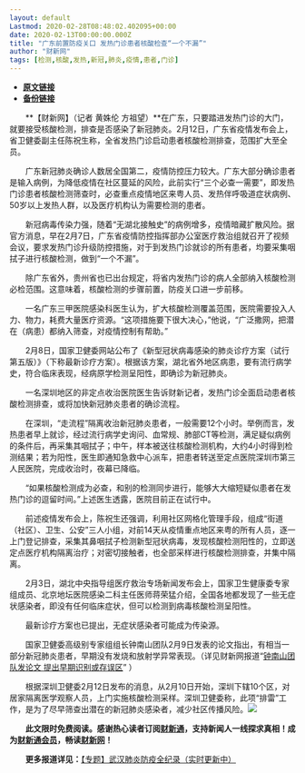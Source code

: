 ```yaml
---
layout: default
Lastmod: 2020-02-28T08:48:02.402095+00:00
date: 2020-02-13T00:00:00.000Z
title: "广东前置防疫关口 发热门诊患者核酸检查“一个不漏”"
author: "财新网"
tags: [检测,核酸,发热,新冠,肺炎,疫情,患者,门诊]
---
```


* [**原文链接**](http://www.caixin.com/2020-02-13/101514858.html)
* [**备份链接**](http://archive.is/4ixja)


　　**【财新网】（记者 黄姝伦 方祖望）**在广东，只要踏进发热门诊的大门，就要接受核酸检测，排查是否感染了新冠肺炎。2月12日，广东省疫情发布会上，省卫健委副主任陈祝生称，全省发热门诊启动患者核酸检测排查，范围扩大至全员。

　　广东新冠肺炎确诊人数居全国第二，疫情防控压力较大。广东大部分确诊患者是输入病例，为降低疫情在社区蔓延的风险，此前实行“三个必查一需要”，即发热门诊患者核酸检测筛查时，必查重点疫情地区来粤人员、发热伴呼吸道症状病例、50岁以上发热人群，以及医疗机构认为需要检测的患者。

　　新冠病毒传染力强，随着“无湖北接触史”的病例增多，疫情暗藏扩散风险。据官方消息，早在2月7日，广东省疫情防控指挥部办公室医疗救治组就召开了视频会议，要求发热门诊升级防控措施，对于到发热门诊就诊的所有患者，均要采集咽拭子进行核酸检测，做到“一个不漏”。

　　除广东省外，贵州省也已出台规定，将省内发热门诊的病人全部纳入核酸检测必检范围。这意味着，核酸检测的步骤前置，防疫关口进一步前移。

　　一名广东三甲医院感染科医生认为，扩大核酸检测覆盖范围，医院需要投入人力、物力，耗费大量医疗资源。“这项措施要下很大决心，”他说，“广泛撒网，把潜在（病患）都纳入筛查，对疫情控制有帮助。”

　　2月8日，国家卫健委网站公布了《新型冠状病毒感染的肺炎诊疗方案（试行第五版）》（下称最新诊疗方案）。根据该方案，湖北省外地区病患，要有流行病学史，符合临床表现，经病原学检测呈阳性，即确诊为新冠肺炎。

　　一名深圳地区的非定点收治医院医生告诉财新记者，发热门诊全面启动患者核酸检测排查，或将加快新冠肺炎患者的确诊流程。

　　在深圳，“走流程”隔离收治新冠肺炎患者，一般需要12个小时。举例而言，发热患者早上就诊，经过流行病学史询问、血常规、肺部CT等检测，满足疑似病例的条件后，再采集其咽拭子；中午，样本被送往核酸检测机构，大约4小时得到检测结果；若为阳性，医生即通知急救中心派车，把患者转送至定点医院深圳市第三人民医院，完成收治时，夜幕已降临。

　　“如果核酸检测成为必查，和别的检测同步进行，能够大大缩短疑似患者在发热门诊的逗留时间。”上述医生透露，医院目前正在试行中。

　　前述疫情发布会上，陈祝生还强调，利用社区网格化管理手段，组成“街道（社区）、卫生、公安”三人小组，对前14天从疫情重点地区来粤的所有人员，逐一上门登记排查，采集其鼻咽拭子检测新型冠状病毒，发现核酸检测阳性的，立即送定点医疗机构隔离治疗；对密切接触者，也全部采样进行核酸检测排查，并集中隔离。

　　2月3日，湖北中央指导组医疗救治专场新闻发布会上，国家卫生健康委专家组成员、北京地坛医院感染二科主任医师蒋荣猛介绍，全国各地都发现了一些无症状感染者，即没有任何临床症状，但可以检测到病毒核酸检测呈阳性。

　　最新诊疗方案也已提出，无症状感染者可能成为传染源。

　　国家卫健委高级别专家组组长钟南山团队2月9日发表的论文指出，有相当一部分新冠肺炎患者，早期没有发烧和放射学异常表现。（详见财新网报道“[钟南山团队发论文 提出早期识别或存误区](http://www.caixin.com/2020-02-10/101513763.html)” ）

　　根据深圳卫健委2月12日发布的消息，从2月10日开始，深圳下辖10个区，对居家隔离医学观察人员，上门实施核酸检测采样。深圳卫健委称，此项“排雷”工作，是为了尽早筛查出潜在的新冠肺炎感染者，减少社区传播风险。[![](/images/post/d02a42d9cb3dec9320e5f550278911c7.ico)](http://www.caixin.com/2020-02-13/101514858.html)

　　**此文限时免费阅读。感谢热心读者订阅[财新通](http://mall.caixin.com/mall/web/product/product.html?id=733&originReferrer=appfree&channelSource=appfree)，支持新闻人一线探求真相！成为[财新通会员](http://mall.caixin.com/mall/web/list/list.html?type=127&originReferrer=appfree&channelSource=appfree)，畅读[财新网](https://datayi.cn/1lnZaaidYRRn)！**

　　**更多报道详见：**[【专题】武汉肺炎防疫全纪录（实时更新中）](http://m.app.caixin.com/m_topic_detail/1473.html)

